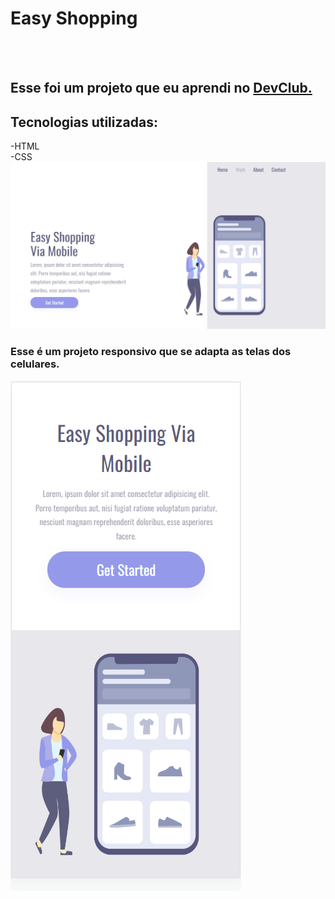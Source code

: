 <h1>Easy Shopping</h1>
<br>
<br>
<h2>Esse foi um projeto que eu aprendi no <a href="https://rodolfomori.com.br/devclub">DevClub.</a></h2>

<h2>Tecnologias utilizadas:</h2>
  -HTML <br>
  -CSS

<img src="https://github.com/elainyrodrigues/easy-shopping-responsive/blob/master/images/pc.png?raw=true">

<h3>Esse é um projeto responsivo que se adapta as telas dos celulares.</h3>

<img src="https://github.com/elainyrodrigues/easy-shopping-responsive/blob/master/images/cellphone.png?raw=true">

